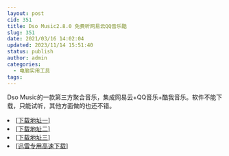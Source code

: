 ```yaml
---
layout: post
cid: 351
title: Dso Music2.8.0 免费听网易云QQ音乐酷
slug: 351
date: 2021/03/16 14:02:04
updated: 2023/11/14 15:51:40
status: publish
author: admin
categories: 
  - 电脑实用工具
tags: 
---
```



<div alt="潮男心博客 www.cnx0.com">
	<p>
		Dso Music的一款第三方聚合音乐，集成网易云+QQ音乐+酷我音乐。软件不能下载，只能试听，其他方面做的也还不错。
	</p>
	<li>
		<a href="http://116.255.150.52/soft/UploadFile/2021/210316yy.rar" target="_blank">[下载地址一]</a>
	</li>
	<li>
		<a href="http://116.255.169.220/soft/UploadFile/2021/210316yy.rar" target="_blank">[下载地址二]</a>
	</li>
	<li>
		<a href="http://dx.qqyewu.com/soft/UploadFile/2021/210316yy.rar" target="_blank">[下载地址三]</a>
	</li>
	<li>
		<a href="https://djblog.cn/soft/download.asp?softid=24716&amp;downid=9&amp;id=25576" target="_blank">[迅雷专用高速下载]</a>
	</li>
</div>